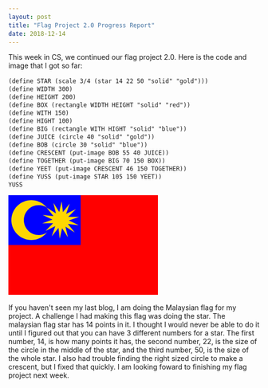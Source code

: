 ```yaml
---
layout: post
title: "Flag Project 2.0 Progress Report"
date: 2018-12-14
---
```


This week in CS, we continued our flag project 2.0. Here is the code and image that I got so far:
```
(define STAR (scale 3/4 (star 14 22 50 "solid" "gold")))
(define WIDTH 300)
(define HEIGHT 200)
(define BOX (rectangle WIDTH HEIGHT "solid" "red"))
(define WITH 150)
(define HIGHT 100)
(define BIG (rectangle WITH HIGHT "solid" "blue"))
(define JUICE (circle 40 "solid" "gold"))
(define BOB (circle 30 "solid" "blue"))
(define CRESCENT (put-image BOB 55 40 JUICE))
(define TOGETHER (put-image BIG 70 150 BOX))
(define YEET (put-image CRESCENT 46 150 TOGETHER))
(define YUSS (put-image STAR 105 150 YEET))
YUSS
```
![MyFlag](/images/FlagV2.0.png)

If you haven't seen my last blog, I am doing the Malaysian flag for my project. A challenge I had making this flag was doing the star. The malaysian flag star has 14 points in it. I thought I would never be able to do it until I figured out that you can have 3 different numbers for a star. The first number, 14, is how many points it has, the second number, 22, is the size of the circle in the middle of the star, and the third number, 50, is the size of the whole star. I also had trouble finding the right sized circle to make a crescent, but I fixed that quickly. I am looking foward to finishing my flag project next week.
